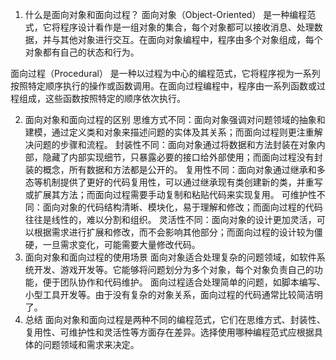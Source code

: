 1. 什么是面向对象和面向过程？
面向对象（Object-Oriented） 是一种编程范式，它将程序设计看作是一组对象的集合，每个对象都可以接收消息、处理数据，并与其他对象进行交互。在面向对象编程中，程序由多个对象组成，每个对象都有自己的状态和行为。

面向过程（Procedural） 是一种以过程为中心的编程范式，它将程序视为一系列按照特定顺序执行的操作或函数调用。在面向过程编程中，程序由一系列函数或过程组成，这些函数按照特定的顺序依次执行。

2. 面向对象和面向过程的区别
思维方式不同：面向对象强调对问题领域的抽象和建模，通过定义类和对象来描述问题的实体及其关系；而面向过程则更注重解决问题的步骤和流程。
封装性不同：面向对象通过将数据和方法封装在对象内部，隐藏了内部实现细节，只暴露必要的接口给外部使用；而面向过程没有封装的概念，所有数据和方法都是公开的。
复用性不同：面向对象通过继承和多态等机制提供了更好的代码复用性，可以通过继承现有类创建新的类，并重写或扩展其方法；而面向过程需要手动复制和粘贴代码来实现复用。
可维护性不同：面向对象的代码结构清晰、模块化，易于理解和修改；而面向过程的代码往往是线性的，难以分割和组织。
灵活性不同：面向对象的设计更加灵活，可以根据需求进行扩展和修改，而不会影响其他部分；而面向过程的设计较为僵硬，一旦需求变化，可能需要大量修改代码。
3. 面向对象和面向过程的使用场景
面向对象适合处理复杂的问题领域，如软件系统开发、游戏开发等。它能够将问题划分为多个对象，每个对象负责自己的功能，便于团队协作和代码维护。
面向过程适合处理简单的问题，如脚本编写、小型工具开发等。由于没有复杂的对象关系，面向过程的代码通常比较简洁明了。
4. 总结
面向对象和面向过程是两种不同的编程范式，它们在思维方式、封装性、复用性、可维护性和灵活性等方面存在差异。选择使用哪种编程范式应根据具体的问题领域和需求来决定。